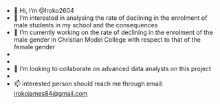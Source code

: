 - 👋 Hi, I’m @Iroko2604
- 👀 I’m interested in analysing the rate of declining in the enrolment of male students in my school and the consequences 
- 🌱 I’m currently working on the rate of declining in the enrolment of the male gender in Christian Model College with respect to that of the female gender
- 
- 
- 💞️ I’m looking to collaborate on advanced data analysts on this project
- 
- 📫 interested person should reach me through email: irokojames84@gmail.com 
  
  

<!---
Iroko2604/Iroko2604 is a ✨ special ✨ repository because its `README.md` (this file) appears on your GitHub profile.
You can click the Preview link to take a look at your changes.
--->
